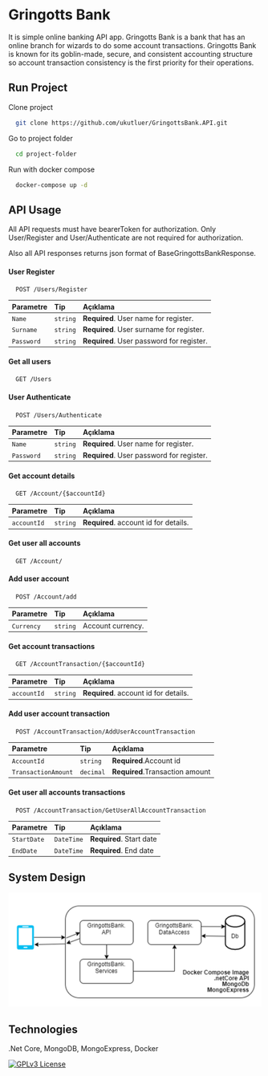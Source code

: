 
# Gringotts Bank

It is simple online banking API app. Gringotts Bank is a bank that has an online branch for wizards to do some account
transactions. Gringotts Bank is known for its goblin-made, secure, and consistent accounting
structure so account transaction consistency is the first priority for their operations.


## Run Project

Clone project

```bash
  git clone https://github.com/ukutluer/GringottsBank.API.git
```

Go to project folder

```bash
  cd project-folder
```

Run with docker compose

```bash
  docker-compose up -d
```


  
## API Usage


All API requests must have bearerToken for authorization. 
Only User/Register and User/Authenticate are not required for authorization.

Also all API responses returns json format of BaseGringottsBankResponse. 

#### User Register

```http
  POST /Users/Register
```

| Parametre | Tip     | Açıklama                |
| :-------- | :------- | :------------------------- |
| `Name` | `string` | **Required**. User name for register. |
| `Surname` | `string` | **Required**. User surname for register. |
| `Password` | `string` | **Required**. User password for register. |

#### Get all users

```http
  GET /Users
```


#### User Authenticate

```http
  POST /Users/Authenticate
```

| Parametre | Tip     | Açıklama                |
| :-------- | :------- | :------------------------- |
| `Name` | `string` | **Required**. User name for register. |
| `Password` | `string` | **Required**. User password for register. |




#### Get account details

```http
  GET /Account/{$accountId}
```

| Parametre | Tip     | Açıklama                |
| :-------- | :------- | :------------------------- |
| `accountId` | `string` | **Required**. account id for details. |

#### Get user all accounts

```http
  GET /Account/
```


#### Add user account

```http
  POST /Account/add
```

| Parametre | Tip     | Açıklama                |
| :-------- | :------- | :------------------------- |
| `Currency` | `string` | Account currency. |




#### Get account transactions

```http
  GET /AccountTransaction/{$accountId}
```

| Parametre | Tip     | Açıklama                |
| :-------- | :------- | :------------------------- |
| `accountId` | `string` | **Required**. account id for details. |


#### Add user account transaction

```http
  POST /AccountTransaction/AddUserAccountTransaction
```

| Parametre | Tip     | Açıklama                |
| :-------- | :------- | :------------------------- |
| `AccountId` | `string` | **Required**.Account id |
| `TransactionAmount` | `decimal` | **Required**.Transaction amount |



#### Get user all accounts transactions

```http
  POST /AccountTransaction/GetUserAllAccountTransaction
```

| Parametre | Tip     | Açıklama                |
| :-------- | :------- | :------------------------- |
| `StartDate` | `DateTime` |  **Required**. Start date |
| `EndDate` | `DateTime` |  **Required**. End date |



## System Design
![alt text](https://github.com/ukutluer/GringottsBank.API/blob/main/SystemDesign/SystemDesign.PNG?raw=true)
  
## Technologies

.Net Core, MongoDB, MongoExpress, Docker


  

[![GPLv3 License](https://img.shields.io/badge/License-GPL%20v3-yellow.svg)](https://opensource.org/licenses/)
 
